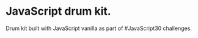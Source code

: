 # JavaScript drum kit.

Drum kit built with JavaScript vanilla as part of #JavaScript30 challenges.
